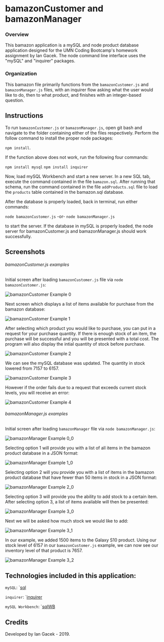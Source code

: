 # bamazonCustomer and bamazonManager

### Overview

This bamazon application is a mySQL and node product database application designed for the UMN Coding Bootcamp's homework assignment by Ian Gacek. The node command line interface uses the "mySQL" and "inquirer" packages.

### Organization

This bamazon file primarily functions from the `bamazonCustomer.js` and `bamazonManager.js` files, with an inquirer flow asking what the user would like to do, then to what product, and finishes with an integer-based question.

## Instructions

To run `bamazonCustomer.js` or `bamazonManager.js`, open git bash and navigate to the folder containing either of the files respectively. Perform the follow command to install the proper node packages:

`npm install`.

If the function above does not work, run the following four commands:

`npm install mysql`
`npm install inquirer`

Now, load mySQL Workbench and start a new server. In a new SQL tab, execute the command contained in the file `bamazon.sql`. After running that schema, run the command contained in the file `addProducts.sql` file to load the `products` table contained in the bamazon.sql database.

After the database is properly loaded, back in terminal, run either commands:

`node bamazonCustomer.js`
-or-
`node bamazonManager.js`

to start the server. If the database in mySQL is properly loaded, the node server for bamazonCustomer.js and bamazonManager.js should work successfully.

## Screenshots

###### bamazonCustomer.js examples

Initial screen after loading `bamazonCustomer.js` file via `node bamazonCustomer.js`:

![bamazonCustomer Example 0](https://github.com/iangacek/bamazon/blob/master/assets/screenshots/bamazonCustomer0.png)

Next screen which displays a list of items available for purchase from the bamazon database:

![bamazonCustomer Example 1](https://github.com/iangacek/bamazon/blob/master/assets/screenshots/bamazonCustomer1.png)

After selecting which product you would like to purchase, you can put in a request for your purchase quantity. If there is enough stock of an item, the purchase will be successful and you will be presented with a total cost. The program will also display the intial quantity of stock before purchase.

![bamazonCustomer Example 2](https://github.com/iangacek/bamazon/blob/master/assets/screenshots/bamazonCustomer2.png)

We can see the mySQL database was updated. The quantity in stock lowered from 7157 to 6157.

![bamazonCustomer Example 3](https://github.com/iangacek/bamazon/blob/master/assets/screenshots/bamazonCustomer3.png)

However if the order fails due to a request that exceeds current stock levels, you will receive an error:

![bamazonCustomer Example 4](https://github.com/iangacek/bamazon/blob/master/assets/screenshots/bamazonCustomer4.png?)

###### bamazonManager.js examples

Initial screen after loading `bamazonManager` file via `node bamazonManager.js`:

![bamazonManager Example 0_0](https://github.com/iangacek/bamazon/blob/master/assets/screenshots/bamazonManager0_0.png)

Selecting option 1 will provide you with a list of all items in the bamazon product database in a JSON format:

![bamazonManager Example 1_0](https://github.com/iangacek/bamazon/blob/master/assets/screenshots/bamazonManager1_0.png)

Selecting option 2 will you provide you with a list of items in the bamazon product database that have fewer than 50 items in stock in a JSON format:

![bamazonManager Example 2_0](https://github.com/iangacek/bamazon/blob/master/assets/screenshots/bamazonManager2_0.png)

Selecting option 3 will provide you the ability to add stock to a certain item. After selecting option 3, a list of items available will then be presented:

![bamazonManager Example 3_0](https://github.com/iangacek/bamazon/blob/master/assets/screenshots/bamazonManager3_0.png)

Next we will be asked how much stock we would like to add:

![bamazonManager Example 3_1](https://github.com/iangacek/bamazon/blob/master/assets/screenshots/bamazonManager3_1.png)

In our example, we added 1500 items to the Galaxy S10 product. Using our stock level of 6157 in our `bamazonCustomer.js` example, we can now see our inventory level of that product is 7657.

![bamazonManager Example 3_2](https://github.com/iangacek/bamazon/blob/master/assets/screenshots/bamazonManager3_2.png)

## Technologies included in this application: 

`mySQL`:
`[sql](https://www.npmjs.com/package/mysql)

`inquirer`:
`[inquirer](https://www.npmjs.com/package/inquirer)

`mySQL Workbench`:
`[sqlWB](https://www.mysql.com/products/workbench/)

## Credits

Developed by Ian Gacek - 2019.